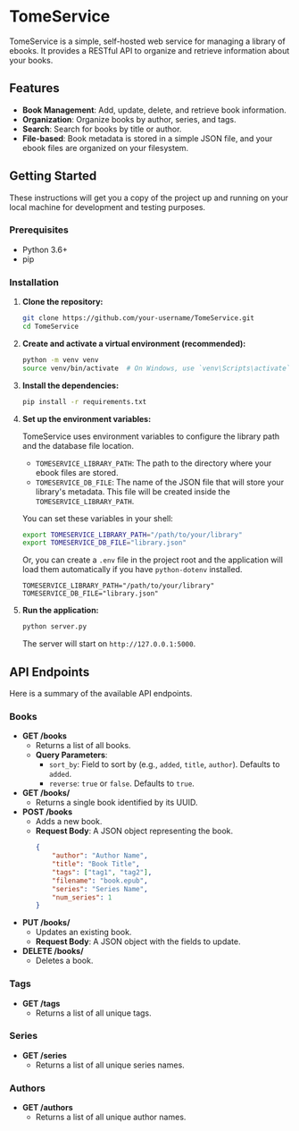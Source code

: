 # TomeService

TomeService is a simple, self-hosted web service for managing a library of ebooks. It provides a RESTful API to organize and retrieve information about your books.

## Features

*   **Book Management**: Add, update, delete, and retrieve book information.
*   **Organization**: Organize books by author, series, and tags.
*   **Search**: Search for books by title or author.
*   **File-based**: Book metadata is stored in a simple JSON file, and your ebook files are organized on your filesystem.

## Getting Started

These instructions will get you a copy of the project up and running on your local machine for development and testing purposes.

### Prerequisites

*   Python 3.6+
*   pip

### Installation

1.  **Clone the repository:**

    ```bash
    git clone https://github.com/your-username/TomeService.git
    cd TomeService
    ```

2.  **Create and activate a virtual environment (recommended):**

    ```bash
    python -m venv venv
    source venv/bin/activate  # On Windows, use `venv\Scripts\activate`
    ```

3.  **Install the dependencies:**

    ```bash
    pip install -r requirements.txt
    ```

4.  **Set up the environment variables:**

    TomeService uses environment variables to configure the library path and the database file location.

    *   `TOMESERVICE_LIBRARY_PATH`: The path to the directory where your ebook files are stored.
    *   `TOMESERVICE_DB_FILE`: The name of the JSON file that will store your library's metadata. This file will be created inside the `TOMESERVICE_LIBRARY_PATH`.

    You can set these variables in your shell:

    ```bash
    export TOMESERVICE_LIBRARY_PATH="/path/to/your/library"
    export TOMESERVICE_DB_FILE="library.json"
    ```

    Or, you can create a `.env` file in the project root and the application will load them automatically if you have `python-dotenv` installed.

    ```
    TOMESERVICE_LIBRARY_PATH="/path/to/your/library"
    TOMESERVICE_DB_FILE="library.json"
    ```

5.  **Run the application:**

    ```bash
    python server.py
    ```

    The server will start on `http://127.0.0.1:5000`.

## API Endpoints

Here is a summary of the available API endpoints.

### Books

*   **GET /books**
    *   Returns a list of all books.
    *   **Query Parameters**:
        *   `sort_by`: Field to sort by (e.g., `added`, `title`, `author`). Defaults to `added`.
        *   `reverse`: `true` or `false`. Defaults to `true`.
*   **GET /books/<uuid>**
    *   Returns a single book identified by its UUID.
*   **POST /books**
    *   Adds a new book.
    *   **Request Body**: A JSON object representing the book.
        ```json
        {
            "author": "Author Name",
            "title": "Book Title",
            "tags": ["tag1", "tag2"],
            "filename": "book.epub",
            "series": "Series Name",
            "num_series": 1
        }
        ```
*   **PUT /books/<uuid>**
    *   Updates an existing book.
    *   **Request Body**: A JSON object with the fields to update.
*   **DELETE /books/<uuid>**
    *   Deletes a book.

### Tags

*   **GET /tags**
    *   Returns a list of all unique tags.

### Series

*   **GET /series**
    *   Returns a list of all unique series names.

### Authors

*   **GET /authors**
    *   Returns a list of all unique author names.